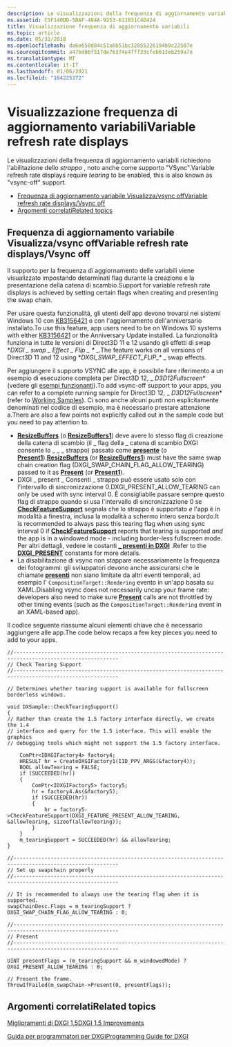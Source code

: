 ```yaml
---
description: Le visualizzazioni della frequenza di aggiornamento variabili richiedono l'abilitazione dello strappo, anche noto come &\# 0034; vsync-off&\# 0034; supporto.
ms.assetid: C5F140DD-5BAF-404A-9253-611831C4D424
title: Visualizzazione frequenza di aggiornamento variabili
ms.topic: article
ms.date: 05/31/2018
ms.openlocfilehash: da6e658d84c51a6b51bc32855226194b9c22507e
ms.sourcegitcommit: a47bd86f517de76374e4fff33cfeb613eb259a7e
ms.translationtype: MT
ms.contentlocale: it-IT
ms.lasthandoff: 01/06/2021
ms.locfileid: "104225372"
---
```

# <a name="variable-refresh-rate-displays"></a><span data-ttu-id="fee80-103">Visualizzazione frequenza di aggiornamento variabili</span><span class="sxs-lookup"><span data-stu-id="fee80-103">Variable refresh rate displays</span></span>

<span data-ttu-id="fee80-104">Le visualizzazioni della frequenza di aggiornamento variabili richiedono l'abilitazione dello *strappo* , noto anche come supporto "VSync".</span><span class="sxs-lookup"><span data-stu-id="fee80-104">Variable refresh rate displays require *tearing* to be enabled, this is also known as "vsync-off" support.</span></span>

-   [<span data-ttu-id="fee80-105">Frequenza di aggiornamento variabile Visualizza/vsync off</span><span class="sxs-lookup"><span data-stu-id="fee80-105">Variable refresh rate displays/Vsync off</span></span>](#variable-refresh-rate-displaysvsync-off)
-   [<span data-ttu-id="fee80-106">Argomenti correlati</span><span class="sxs-lookup"><span data-stu-id="fee80-106">Related topics</span></span>](#related-topics)

## <a name="variable-refresh-rate-displaysvsync-off"></a><span data-ttu-id="fee80-107">Frequenza di aggiornamento variabile Visualizza/vsync off</span><span class="sxs-lookup"><span data-stu-id="fee80-107">Variable refresh rate displays/Vsync off</span></span>

<span data-ttu-id="fee80-108">Il supporto per la frequenza di aggiornamento delle variabili viene visualizzato impostando determinati flag durante la creazione e la presentazione della catena di scambio.</span><span class="sxs-lookup"><span data-stu-id="fee80-108">Support for variable refresh rate displays is achieved by setting certain flags when creating and presenting the swap chain.</span></span>

<span data-ttu-id="fee80-109">Per usare questa funzionalità, gli utenti dell'app devono trovarsi nei sistemi Windows 10 con [KB3156421](https://support.microsoft.com/kb/3156421) o con l'aggiornamento dell'anniversario installato.</span><span class="sxs-lookup"><span data-stu-id="fee80-109">To use this feature, app users need to be on Windows 10 systems with either [KB3156421](https://support.microsoft.com/kb/3156421) or the Anniversary Update installed.</span></span> <span data-ttu-id="fee80-110">La funzionalità funziona in tutte le versioni di Direct3D 11 e 12 usando gli effetti di swap \**DXGI \_ swap \_ Effect \_ Flip \_ \** _.</span><span class="sxs-lookup"><span data-stu-id="fee80-110">The feature works on all versions of Direct3D 11 and 12 using \**DXGI\_SWAP\_EFFECT\_FLIP\_\** _ swap effects.</span></span>

<span data-ttu-id="fee80-111">Per aggiungere il supporto VSYNC alle app, è possibile fare riferimento a un esempio di esecuzione completa per Direct3D 12, _ *D3D12Fullscreen*\* (vedere gli [esempi funzionanti](../direct3d12/working-samples.md)).</span><span class="sxs-lookup"><span data-stu-id="fee80-111">To add vsync-off support to your apps, you can refer to a complete running sample for Direct3D 12, _ *D3D12Fullscreen*\* (refer to [Working Samples](../direct3d12/working-samples.md)).</span></span> <span data-ttu-id="fee80-112">Ci sono anche alcuni punti non esplicitamente denominati nel codice di esempio, ma è necessario prestare attenzione a.</span><span class="sxs-lookup"><span data-stu-id="fee80-112">There are also a few points not explicitly called out in the sample code but you need to pay attention to.</span></span>

-   <span data-ttu-id="fee80-113">[**ResizeBuffers**](/windows/desktop/api/DXGI/nf-dxgi-idxgiswapchain-resizebuffers) (o [**ResizeBuffers1**](/windows/desktop/api/DXGI1_4/nf-dxgi1_4-idxgiswapchain3-resizebuffers1)) deve avere lo stesso flag di creazione della catena di scambio (il \_ flag della \_ catena di scambio DXGI consente lo \_ \_ \_ strappo) passato come [**presente**](/windows/desktop/api/DXGI/nf-dxgi-idxgiswapchain-present) (o [**Present1**](/windows/desktop/api/DXGI1_2/nf-dxgi1_2-idxgiswapchain1-present1)).</span><span class="sxs-lookup"><span data-stu-id="fee80-113">[**ResizeBuffers**](/windows/desktop/api/DXGI/nf-dxgi-idxgiswapchain-resizebuffers) (or [**ResizeBuffers1**](/windows/desktop/api/DXGI1_4/nf-dxgi1_4-idxgiswapchain3-resizebuffers1)) must have the same swap chain creation flag (DXGI\_SWAP\_CHAIN\_FLAG\_ALLOW\_TEARING) passed to it as [**Present**](/windows/desktop/api/DXGI/nf-dxgi-idxgiswapchain-present) (or [**Present1**](/windows/desktop/api/DXGI1_2/nf-dxgi1_2-idxgiswapchain1-present1)).</span></span>
-   <span data-ttu-id="fee80-114">DXGI \_ present \_ Consenti \_ strappo può essere usato solo con l'intervallo di sincronizzazione 0.</span><span class="sxs-lookup"><span data-stu-id="fee80-114">DXGI\_PRESENT\_ALLOW\_TEARING can only be used with sync interval 0.</span></span> <span data-ttu-id="fee80-115">È consigliabile passare sempre questo flag di strappo quando si usa l'intervallo di sincronizzazione 0 se [**CheckFeatureSupport**](/windows/desktop/api/DXGI1_5/nf-dxgi1_5-idxgifactory5-checkfeaturesupport) segnala che lo strappo è supportato *e* l'app è in modalità a finestra, inclusa la modalità a schermo intero senza bordo.</span><span class="sxs-lookup"><span data-stu-id="fee80-115">It is recommended to always pass this tearing flag when using sync interval 0 if [**CheckFeatureSupport**](/windows/desktop/api/DXGI1_5/nf-dxgi1_5-idxgifactory5-checkfeaturesupport) reports that tearing is supported *and* the app is in a windowed mode - including border-less fullscreen mode.</span></span> <span data-ttu-id="fee80-116">Per altri dettagli, vedere le costanti [**\_ presenti in DXGI**](dxgi-present.md) .</span><span class="sxs-lookup"><span data-stu-id="fee80-116">Refer to the [**DXGI\_PRESENT**](dxgi-present.md) constants for more details.</span></span>
-   <span data-ttu-id="fee80-117">La disabilitazione di vsync non stappare necessariamente la frequenza dei fotogrammi: gli sviluppatori devono anche assicurarsi che le chiamate [**presenti**](/windows/desktop/api/DXGI/nf-dxgi-idxgiswapchain-present) non siano limitate da altri eventi temporali, ad esempio l' `CompositionTarget::Rendering` evento in un'app basata su XAML.</span><span class="sxs-lookup"><span data-stu-id="fee80-117">Disabling vsync does not necessarily uncap your frame rate: developers also need to make sure [**Present**](/windows/desktop/api/DXGI/nf-dxgi-idxgiswapchain-present) calls are not throttled by other timing events (such as the `CompositionTarget::Rendering` event in an XAML-based app).</span></span>

<span data-ttu-id="fee80-118">Il codice seguente riassume alcuni elementi chiave che è necessario aggiungere alle app.</span><span class="sxs-lookup"><span data-stu-id="fee80-118">The code below recaps a few key pieces you need to add to your apps.</span></span>

``` syntax
//--------------------------------------------------------------------------------------------------------
// Check Tearing Support
//--------------------------------------------------------------------------------------------------------

// Determines whether tearing support is available for fullscreen borderless windows.

void DXSample::CheckTearingSupport()
{
// Rather than create the 1.5 factory interface directly, we create the 1.4
// interface and query for the 1.5 interface. This will enable the graphics
// debugging tools which might not support the 1.5 factory interface.

    ComPtr<IDXGIFactory4> factory4;
    HRESULT hr = CreateDXGIFactory1(IID_PPV_ARGS(&factory4));
    BOOL allowTearing = FALSE;
    if (SUCCEEDED(hr))
    { 
        ComPtr<IDXGIFactory5> factory5;
        hr = factory4.As(&factory5);
        if (SUCCEEDED(hr))
        {
            hr = factory5->CheckFeatureSupport(DXGI_FEATURE_PRESENT_ALLOW_TEARING, &allowTearing, sizeof(allowTearing));
        }
    }
    m_tearingSupport = SUCCEEDED(hr) && allowTearing;
}

//--------------------------------------------------------------------------------------------------------
// Set up swapchain properly
//--------------------------------------------------------------------------------------------------------

// It is recommended to always use the tearing flag when it is supported.
swapChainDesc.Flags = m_tearingSupport ? DXGI_SWAP_CHAIN_FLAG_ALLOW_TEARING : 0;

//--------------------------------------------------------------------------------------------------------
// Present
//--------------------------------------------------------------------------------------------------------

UINT presentFlags = (m_tearingSupport && m_windowedMode) ? DXGI_PRESENT_ALLOW_TEARING : 0;

// Present the frame.
ThrowIfFailed(m_swapChain->Present(0, presentFlags));
```

## <a name="related-topics"></a><span data-ttu-id="fee80-119">Argomenti correlati</span><span class="sxs-lookup"><span data-stu-id="fee80-119">Related topics</span></span>

<dl> <dt>

[<span data-ttu-id="fee80-120">Miglioramenti di DXGI 1,5</span><span class="sxs-lookup"><span data-stu-id="fee80-120">DXGI 1.5 Improvements</span></span>](dxgi-1-5-improvements.md)
</dt> <dt>

[<span data-ttu-id="fee80-121">Guida per programmatori per DXGI</span><span class="sxs-lookup"><span data-stu-id="fee80-121">Programming Guide for DXGI</span></span>](dx-graphics-dxgi-overviews.md)
</dt> </dl>

 

 
